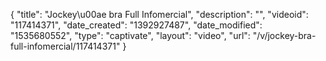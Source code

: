 {
    "title": "Jockey\u00ae bra Full Infomercial",
    "description": "",
    "videoid": "117414371",
    "date_created": "1392927487",
    "date_modified": "1535680552",
    "type": "captivate",
    "layout": "video",
    "url": "\/v\/jockey-bra-full-infomercial\/117414371"
}